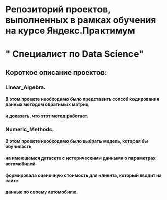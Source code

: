 # Репозиторий проектов, выполненных в рамках обучения на курсе Яндекс.Практимум
# " Специалист по Data Science"

## Короткое описание проектов:

### Linear_Algebra. 
#### В этом проекте необходимо было представить сопсоб кодирования данных методом обратимых матриц
#### и доказать, что этот метод работает.

### Numeric_Methods. 
#### В этом проекте необходимо было выбрать модель, которая бы обучиласть 
#### на имеющемся датасете с историческими данными о параметрах автомобилей 
#### формировала оценочную стоимость для клиента, который вводит на сайте
#### данные по своему автомобилю.
